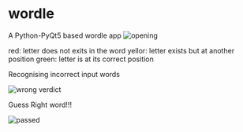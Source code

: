 # wordle
A Python-PyQt5 based wordle app
![opening](https://github.com/Nishant-Karlupia/wordle/assets/107272998/f7b6e34d-4d73-4709-90f5-8f138148776e)

red: letter does not exits in the word
yellor: letter exists but at another position
green: letter is at its correct position

Recognising incorrect input words

![wrong verdict](https://github.com/Nishant-Karlupia/wordle/assets/107272998/42e98833-82e7-46e7-a835-dcbc25c4f8a5)

Guess Right word!!!

![passed](https://github.com/Nishant-Karlupia/wordle/assets/107272998/9d7861e0-e9c1-4d44-90f5-05cc7d93e1e6)
